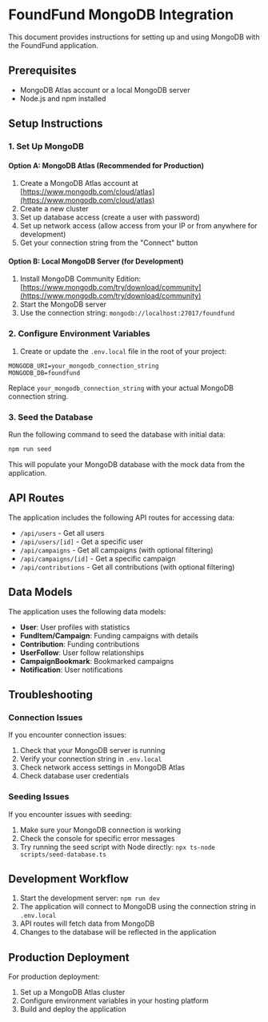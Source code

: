 # FoundFund MongoDB Integration

This document provides instructions for setting up and using MongoDB with the FoundFund application.

## Prerequisites

- MongoDB Atlas account or a local MongoDB server
- Node.js and npm installed

## Setup Instructions

### 1. Set Up MongoDB

#### Option A: MongoDB Atlas (Recommended for Production)

1. Create a MongoDB Atlas account at [https://www.mongodb.com/cloud/atlas](https://www.mongodb.com/cloud/atlas)
2. Create a new cluster
3. Set up database access (create a user with password)
4. Set up network access (allow access from your IP or from anywhere for development)
5. Get your connection string from the "Connect" button

#### Option B: Local MongoDB Server (for Development)

1. Install MongoDB Community Edition: [https://www.mongodb.com/try/download/community](https://www.mongodb.com/try/download/community)
2. Start the MongoDB server
3. Use the connection string: `mongodb://localhost:27017/foundfund`

### 2. Configure Environment Variables

1. Create or update the `.env.local` file in the root of your project:

```
MONGODB_URI=your_mongodb_connection_string
MONGODB_DB=foundfund
```

Replace `your_mongodb_connection_string` with your actual MongoDB connection string.

### 3. Seed the Database

Run the following command to seed the database with initial data:

```bash
npm run seed
```

This will populate your MongoDB database with the mock data from the application.

## API Routes

The application includes the following API routes for accessing data:

- `/api/users` - Get all users
- `/api/users/[id]` - Get a specific user
- `/api/campaigns` - Get all campaigns (with optional filtering)
- `/api/campaigns/[id]` - Get a specific campaign
- `/api/contributions` - Get all contributions (with optional filtering)

## Data Models

The application uses the following data models:

- **User**: User profiles with statistics
- **FundItem/Campaign**: Funding campaigns with details
- **Contribution**: Funding contributions
- **UserFollow**: User follow relationships
- **CampaignBookmark**: Bookmarked campaigns
- **Notification**: User notifications

## Troubleshooting

### Connection Issues

If you encounter connection issues:

1. Check that your MongoDB server is running
2. Verify your connection string in `.env.local`
3. Check network access settings in MongoDB Atlas
4. Check database user credentials

### Seeding Issues

If you encounter issues with seeding:

1. Make sure your MongoDB connection is working
2. Check the console for specific error messages
3. Try running the seed script with Node directly: `npx ts-node scripts/seed-database.ts`

## Development Workflow

1. Start the development server: `npm run dev`
2. The application will connect to MongoDB using the connection string in `.env.local`
3. API routes will fetch data from MongoDB
4. Changes to the database will be reflected in the application

## Production Deployment

For production deployment:

1. Set up a MongoDB Atlas cluster
2. Configure environment variables in your hosting platform
3. Build and deploy the application
